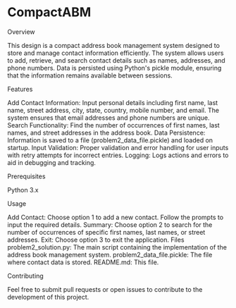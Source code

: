 # CompactABM
Overview

This design is a compact address book management system designed to store and manage contact information efficiently. The system allows users to add, retrieve, and search contact details such as names, addresses, and phone numbers. Data is persisted using Python's pickle module, ensuring that the information remains available between sessions.

Features

Add Contact Information: Input personal details including first name, last name, street address, city, state, country, mobile number, and email. The system ensures that email addresses and phone numbers are unique.
Search Functionality: Find the number of occurrences of first names, last names, and street addresses in the address book.
Data Persistence: Information is saved to a file (problem2_data_file.pickle) and loaded on startup.
Input Validation: Proper validation and error handling for user inputs with retry attempts for incorrect entries.
Logging: Logs actions and errors to aid in debugging and tracking.

Prerequisites

Python 3.x

Usage

Add Contact: Choose option 1 to add a new contact. Follow the prompts to input the required details.
Summary: Choose option 2 to search for the number of occurrences of specific first names, last names, or street addresses.
Exit: Choose option 3 to exit the application.
Files
problem2_solution.py: The main script containing the implementation of the address book management system.
problem2_data_file.pickle: The file where contact data is stored.
README.md: This file.


Contributing

Feel free to submit pull requests or open issues to contribute to the development of this project.
